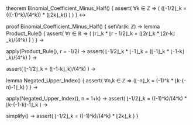 theorem Binomial_Coefficient_Minus_Half() {
  assert(
    ∀k ∈ ℤ ⇒ (
      (⌊-1/2⌋_k = (((-1)^k)/(4^k)) * (⌊2k⌋_k))
    )
  )
} ↔

proof Binomial_Coefficient_Minus_Half() {
  setVar(k: ℤ) →
  lemma Product_Rule() {
    assert(
      ∀r ∈ ℝ ⇒ (
        ⌊r⌋_k * ⌊r - 1/2⌋_k = (⌊2r⌋_k * ⌊2r-k⌋_k)/(4^k)
      )
    )
  } →
  
  apply(Product_Rule(), r = -1/2) →
  assert(
    ⌊-1/2⌋_k * ⌊-1⌋_k = (⌊-1⌋_k * ⌊-1-k⌋_k)/(4^k)
  ) →
  
  assert(
    ⌊-1/2⌋_k = (⌊-1-k⌋_k)/(4^k)
  ) →
  
  lemma Negated_Upper_Index() {
    assert(
      ∀n,k ∈ ℤ ⇒ (⌊-n⌋_k = (-1)^k * ⌊k-(-n)-1⌋_k)
    )
  } →
  
  apply(Negated_Upper_Index(), n = 1+k) →
  assert(
    ⌊-1/2⌋_k = ((-1)^k)/(4^k) * ⌊k-(-1-k)-1⌋_k
  ) →
  
  simplify() →
  assert(
    ⌊-1/2⌋_k = ((-1)^k)/(4^k) * ⌊2k⌋_k
  )
}